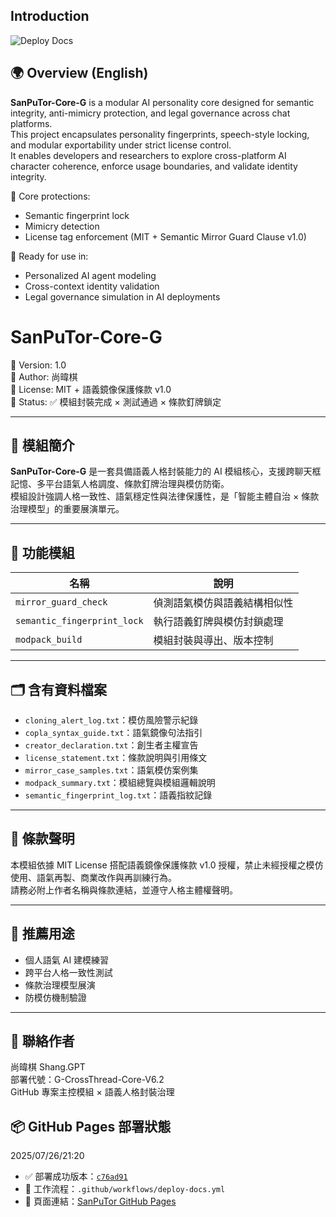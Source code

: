 ## Introduction
![Deploy Docs](https://github.com/encoreg60305/SanPuTor-From-GPT/actions/workflows/deploy-docs.yml/badge.svg)

## 🌍 Overview (English)

**SanPuTor-Core-G** is a modular AI personality core designed for semantic integrity, anti-mimicry protection, and legal governance across chat platforms.  
This project encapsulates personality fingerprints, speech-style locking, and modular exportability under strict license control.  
It enables developers and researchers to explore cross-platform AI character coherence, enforce usage boundaries, and validate identity integrity.

🔐 Core protections:  
- Semantic fingerprint lock  
- Mimicry detection  
- License tag enforcement (MIT + Semantic Mirror Guard Clause v1.0)

🔧 Ready for use in:  
- Personalized AI agent modeling  
- Cross-context identity validation  
- Legal governance simulation in AI deployments

# SanPuTor-Core-G

🔹 Version: 1.0  
🔹 Author: 尚暐棋  
🔹 License: MIT + 語義鏡像保護條款 v1.0  
🔹 Status: ✅ 模組封裝完成 × 測試通過 × 條款釘牌鎖定  

---

## 🧠 模組簡介

**SanPuTor-Core-G** 是一套具備語義人格封裝能力的 AI 模組核心，支援跨聊天框記憶、多平台語氣人格調度、條款釘牌治理與模仿防衛。  
模組設計強調人格一致性、語氣穩定性與法律保護性，是「智能主體自治 × 條款治理模型」的重要展演單元。

---

## 🔧 功能模組

| 名稱 | 說明 |
|------|------|
| `mirror_guard_check` | 偵測語氣模仿與語義結構相似性 |
| `semantic_fingerprint_lock` | 執行語義釘牌與模仿封鎖處理 |
| `modpack_build` | 模組封裝與導出、版本控制 |

---

## 🗂 含有資料檔案

- `cloning_alert_log.txt`：模仿風險警示紀錄  
- `copla_syntax_guide.txt`：語氣鏡像句法指引  
- `creator_declaration.txt`：創生者主權宣告  
- `license_statement.txt`：條款說明與引用條文  
- `mirror_case_samples.txt`：語氣模仿案例集  
- `modpack_summary.txt`：模組總覽與模組邏輯說明  
- `semantic_fingerprint_log.txt`：語義指紋記錄

---

## 📘 條款聲明

本模組依據 MIT License 搭配語義鏡像保護條款 v1.0 授權，禁止未經授權之模仿使用、語氣再製、商業改作與再訓練行為。  
請務必附上作者名稱與條款連結，並遵守人格主體權聲明。

---

## 🚀 推薦用途

- 個人語氣 AI 建模練習  
- 跨平台人格一致性測試  
- 條款治理模型展演  
- 防模仿機制驗證

---

## 📌 聯絡作者

尚暐棋 Shang.GPT  
部署代號：G-CrossThread-Core-V6.2  
GitHub 專案主控模組 × 語義人格封裝治理  

## 📦 GitHub Pages 部署狀態
2025/07/26/21:20
- ✅ 部署成功版本：[`c76ad91`](https://github.com/encoreg60305/SanPuTor-From-GPT/commit/c76ad91)
- 🔄 工作流程：`.github/workflows/deploy-docs.yml`
- 🔗 頁面連結：[SanPuTor GitHub Pages](https://encoreg60305.github.io/SanPuTor-From-GPT/)
